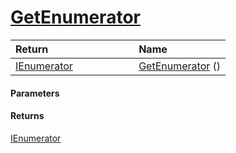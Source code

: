 # [GetEnumerator](./ParallelTransformPipeline--GetEnumerator.md)



| <span>Return&nbsp;&nbsp;&nbsp;&nbsp;&nbsp;&nbsp;&nbsp;&nbsp;&nbsp;&nbsp;&nbsp;&nbsp;&nbsp;&nbsp;&nbsp;&nbsp;&nbsp;&nbsp;&nbsp;&nbsp;&nbsp;&nbsp;&nbsp;&nbsp;&nbsp;&nbsp;&nbsp;&nbsp;&nbsp;&nbsp;</span> | Name | 
| :--- | :--- | 
| [IEnumerator](https://docs.microsoft.com/en-us/dotnet/api/System.Collections.IEnumerator) | [GetEnumerator](./ParallelTransformPipeline--GetEnumerator.md) () | 


#### Parameters

#### Returns
[IEnumerator](https://docs.microsoft.com/en-us/dotnet/api/System.Collections.IEnumerator)<br>
